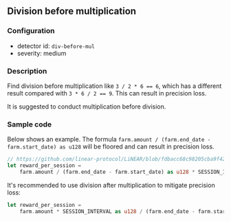 ## Division before multiplication

### Configuration

* detector id: `div-before-mul`
* severity: medium

### Description

Find division before multiplication like `3 / 2 * 6 == 6`, which has a different result compared with `3 * 6 / 2 == 9`. This can result in precision loss.

It is suggested to conduct multiplication before division.

### Sample code

Below shows an example.  The formula `farm.amount / (farm.end_date - farm.start_date) as u128` will be floored and can result in precision loss.

```rust
// https://github.com/linear-protocol/LiNEAR/blob/fdbacc68c98205cba9f42c130d464ab3114257b6/contracts/linear/src/farm.rs#L125
let reward_per_session =
    farm.amount / (farm.end_date - farm.start_date) as u128 * SESSION_INTERVAL as u128;
```

It's recommended to use division after multiplication to mitigate precision loss:

```rust
let reward_per_session =
    farm.amount * SESSION_INTERVAL as u128 / (farm.end_date - farm.start_date) as u128;
```
